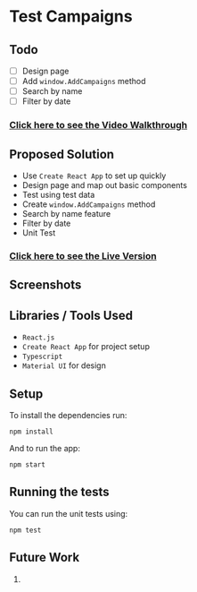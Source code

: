 # Test Campaigns

## Todo

- [ ] Design page
- [ ] Add `window.AddCampaigns` method
- [ ] Search by name
- [ ] Filter by date

### [Click here to see the Video Walkthrough]([LINK_TO_LOOM_VIDEO])

## Proposed Solution

- Use `Create React App` to set up quickly
- Design page and map out basic components
- Test using test data
- Create `window.AddCampaigns` method
- Search by name feature
- Filter by date
- Unit Test

### [Click here to see the Live Version]([LINK_TO_THE_DEPLOYED_APP])

## Screenshots

## Libraries / Tools Used

- `React.js`
- `Create React App` for project setup
- `Typescript`
- `Material UI` for design

## Setup

To install the dependencies run:

`npm install`

And to run the app:

`npm start`

## Running the tests

You can run the unit tests using:

`npm test`

## Future Work

1.
